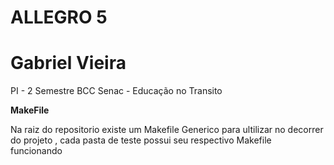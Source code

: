 ALLEGRO 5
=======

Gabriel Vieira
=====

PI - 2 Semestre BCC Senac - Educa&ccedil;&atilde;o no Transito

**MakeFile**

Na raiz do repositorio existe um Makefile Generico para ultilizar no decorrer 
do projeto , cada pasta de teste possui seu respectivo Makefile funcionando 
